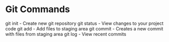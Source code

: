 # Git Commands

git init - Create new git repository
git status - View changes to your project code
git add - Add files to staging area
git commit - Creates a new commit with files from staging area
git log - View recent commits